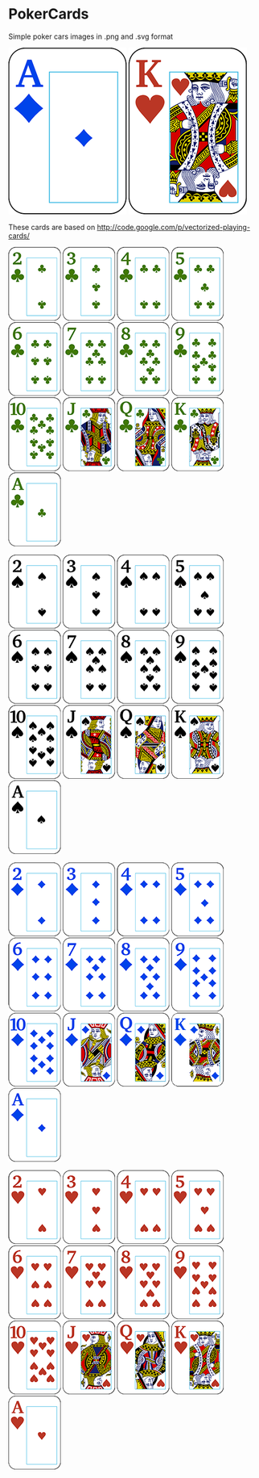 PokerCards
==========

Simple poker cars images in .png and .svg format

![Ace of Diamonds](//github.com/GavinJoyce/PokerCards/blob/master/images/%5B235x330%5D/Ad.png?raw=true) 
![Kinf of Hearts](//github.com/GavinJoyce/PokerCards/blob/master/images/%5B235x330%5D/Kh.png?raw=true)

These cards are based on http://code.google.com/p/vectorized-playing-cards/


![](//github.com/GavinJoyce/PokerCards/blob/master/images/%5B104x146%5D/2c.png?raw=true) 
![](//github.com/GavinJoyce/PokerCards/blob/master/images/%5B104x146%5D/3c.png?raw=true) 
![](//github.com/GavinJoyce/PokerCards/blob/master/images/%5B104x146%5D/4c.png?raw=true) 
![](//github.com/GavinJoyce/PokerCards/blob/master/images/%5B104x146%5D/5c.png?raw=true) 
![](//github.com/GavinJoyce/PokerCards/blob/master/images/%5B104x146%5D/6c.png?raw=true) 
![](//github.com/GavinJoyce/PokerCards/blob/master/images/%5B104x146%5D/7c.png?raw=true) 
![](//github.com/GavinJoyce/PokerCards/blob/master/images/%5B104x146%5D/8c.png?raw=true) 
![](//github.com/GavinJoyce/PokerCards/blob/master/images/%5B104x146%5D/9c.png?raw=true) 
![](//github.com/GavinJoyce/PokerCards/blob/master/images/%5B104x146%5D/Tc.png?raw=true) 
![](//github.com/GavinJoyce/PokerCards/blob/master/images/%5B104x146%5D/Jc.png?raw=true) 
![](//github.com/GavinJoyce/PokerCards/blob/master/images/%5B104x146%5D/Qc.png?raw=true) 
![](//github.com/GavinJoyce/PokerCards/blob/master/images/%5B104x146%5D/Kc.png?raw=true) 
![](//github.com/GavinJoyce/PokerCards/blob/master/images/%5B104x146%5D/Ac.png?raw=true) 


![](//github.com/GavinJoyce/PokerCards/blob/master/images/%5B104x146%5D/2s.png?raw=true) 
![](//github.com/GavinJoyce/PokerCards/blob/master/images/%5B104x146%5D/3s.png?raw=true) 
![](//github.com/GavinJoyce/PokerCards/blob/master/images/%5B104x146%5D/4s.png?raw=true) 
![](//github.com/GavinJoyce/PokerCards/blob/master/images/%5B104x146%5D/5s.png?raw=true) 
![](//github.com/GavinJoyce/PokerCards/blob/master/images/%5B104x146%5D/6s.png?raw=true) 
![](//github.com/GavinJoyce/PokerCards/blob/master/images/%5B104x146%5D/7s.png?raw=true) 
![](//github.com/GavinJoyce/PokerCards/blob/master/images/%5B104x146%5D/8s.png?raw=true) 
![](//github.com/GavinJoyce/PokerCards/blob/master/images/%5B104x146%5D/9s.png?raw=true) 
![](//github.com/GavinJoyce/PokerCards/blob/master/images/%5B104x146%5D/Ts.png?raw=true) 
![](//github.com/GavinJoyce/PokerCards/blob/master/images/%5B104x146%5D/Js.png?raw=true) 
![](//github.com/GavinJoyce/PokerCards/blob/master/images/%5B104x146%5D/Qs.png?raw=true) 
![](//github.com/GavinJoyce/PokerCards/blob/master/images/%5B104x146%5D/Ks.png?raw=true) 
![](//github.com/GavinJoyce/PokerCards/blob/master/images/%5B104x146%5D/As.png?raw=true) 


![](//github.com/GavinJoyce/PokerCards/blob/master/images/%5B104x146%5D/2d.png?raw=true) 
![](//github.com/GavinJoyce/PokerCards/blob/master/images/%5B104x146%5D/3d.png?raw=true) 
![](//github.com/GavinJoyce/PokerCards/blob/master/images/%5B104x146%5D/4d.png?raw=true) 
![](//github.com/GavinJoyce/PokerCards/blob/master/images/%5B104x146%5D/5d.png?raw=true) 
![](//github.com/GavinJoyce/PokerCards/blob/master/images/%5B104x146%5D/6d.png?raw=true) 
![](//github.com/GavinJoyce/PokerCards/blob/master/images/%5B104x146%5D/7d.png?raw=true) 
![](//github.com/GavinJoyce/PokerCards/blob/master/images/%5B104x146%5D/8d.png?raw=true) 
![](//github.com/GavinJoyce/PokerCards/blob/master/images/%5B104x146%5D/9d.png?raw=true) 
![](//github.com/GavinJoyce/PokerCards/blob/master/images/%5B104x146%5D/Td.png?raw=true) 
![](//github.com/GavinJoyce/PokerCards/blob/master/images/%5B104x146%5D/Jd.png?raw=true) 
![](//github.com/GavinJoyce/PokerCards/blob/master/images/%5B104x146%5D/Qd.png?raw=true) 
![](//github.com/GavinJoyce/PokerCards/blob/master/images/%5B104x146%5D/Kd.png?raw=true) 
![](//github.com/GavinJoyce/PokerCards/blob/master/images/%5B104x146%5D/Ad.png?raw=true) 


![](//github.com/GavinJoyce/PokerCards/blob/master/images/%5B104x146%5D/2h.png?raw=true) 
![](//github.com/GavinJoyce/PokerCards/blob/master/images/%5B104x146%5D/3h.png?raw=true) 
![](//github.com/GavinJoyce/PokerCards/blob/master/images/%5B104x146%5D/4h.png?raw=true) 
![](//github.com/GavinJoyce/PokerCards/blob/master/images/%5B104x146%5D/5h.png?raw=true) 
![](//github.com/GavinJoyce/PokerCards/blob/master/images/%5B104x146%5D/6h.png?raw=true) 
![](//github.com/GavinJoyce/PokerCards/blob/master/images/%5B104x146%5D/7h.png?raw=true) 
![](//github.com/GavinJoyce/PokerCards/blob/master/images/%5B104x146%5D/8h.png?raw=true) 
![](//github.com/GavinJoyce/PokerCards/blob/master/images/%5B104x146%5D/9h.png?raw=true) 
![](//github.com/GavinJoyce/PokerCards/blob/master/images/%5B104x146%5D/Th.png?raw=true) 
![](//github.com/GavinJoyce/PokerCards/blob/master/images/%5B104x146%5D/Jh.png?raw=true) 
![](//github.com/GavinJoyce/PokerCards/blob/master/images/%5B104x146%5D/Qh.png?raw=true) 
![](//github.com/GavinJoyce/PokerCards/blob/master/images/%5B104x146%5D/Kh.png?raw=true) 
![](//github.com/GavinJoyce/PokerCards/blob/master/images/%5B104x146%5D/Ah.png?raw=true) 